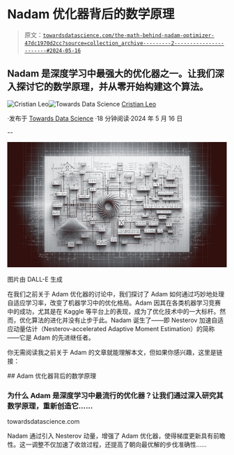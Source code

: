 # Nadam 优化器背后的数学原理

> 原文：[`towardsdatascience.com/the-math-behind-nadam-optimizer-47dc1970d2cc?source=collection_archive---------2-----------------------#2024-05-16`](https://towardsdatascience.com/the-math-behind-nadam-optimizer-47dc1970d2cc?source=collection_archive---------2-----------------------#2024-05-16)

## Nadam 是深度学习中最强大的优化器之一。让我们深入探讨它的数学原理，并从零开始构建这个算法。

[](https://medium.com/@cristianleo120?source=post_page---byline--47dc1970d2cc--------------------------------)![Cristian Leo](https://medium.com/@cristianleo120?source=post_page---byline--47dc1970d2cc--------------------------------)[](https://towardsdatascience.com/?source=post_page---byline--47dc1970d2cc--------------------------------)![Towards Data Science](https://towardsdatascience.com/?source=post_page---byline--47dc1970d2cc--------------------------------) [Cristian Leo](https://medium.com/@cristianleo120?source=post_page---byline--47dc1970d2cc--------------------------------)

·发布于 [Towards Data Science](https://towardsdatascience.com/?source=post_page---byline--47dc1970d2cc--------------------------------) ·18 分钟阅读·2024 年 5 月 16 日

--

![](img/65e6eaad6e0391dc9ba46b0a4e1451f6.png)

图片由 DALL-E 生成

在我们之前关于 Adam 优化器的讨论中，我们探讨了 Adam 如何通过巧妙地处理自适应学习率，改变了机器学习中的优化格局。Adam 因其在各类机器学习竞赛中的成功，尤其是在 Kaggle 等平台上的表现，成为了优化技术中的一大标杆。然而，优化算法的进化并没有止步于此。Nadam 诞生了——即 Nesterov 加速自适应动量估计（Nesterov-accelerated Adaptive Moment Estimation）的简称——它是 Adam 的先进继任者。

你无需阅读我之前关于 Adam 的文章就能理解本文，但如果你感兴趣，这里是链接：

[](/the-math-behind-adam-optimizer-c41407efe59b?source=post_page-----47dc1970d2cc--------------------------------) ## Adam 优化器背后的数学原理

### 为什么 Adam 是深度学习中最流行的优化器？让我们通过深入研究其数学原理，重新创造它……

towardsdatascience.com

Nadam 通过引入 Nesterov 动量，增强了 Adam 优化器，使得梯度更新具有前瞻性。这一调整不仅加速了收敛过程，还提高了朝向最优解的步伐准确性……
